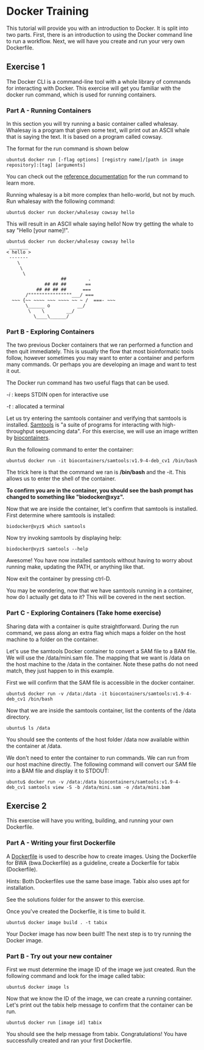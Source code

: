 # Docker Training
This tutorial will provide you with an introduction to Docker. It is split into two parts. First, there is an introduction to using the Docker command line to run a workflow. Next, we will have you create and run your very own Dockerfile.

## Exercise 1
The Docker CLI is a command-line tool with a whole library of commands for interacting with Docker. This exercise will get you familiar with the docker run command, which is used for running containers.


### Part A - Running Containers
In this section you will try running a basic container called whalesay. Whalesay is a program that given some text, will print out an ASCII whale that is saying the text. It is based on a program called cowsay.

The format for the run command is shown below
```shell
ubuntu$ docker run [-flag options] [registry name]/[path in image repository]:[tag] [arguments]
```

You can check out the [reference documentation](https://docs.docker.com/engine/reference/run/) for the run command to learn more.

Running whalesay is a bit more complex than hello-world, but not by much. Run whalesay with the following command:
```shell
ubuntu$ docker run docker/whalesay cowsay hello
```

This will result in an ASCII whale saying hello! Now try getting the whale to say "Hello [your name]!".
```shell
ubuntu$ docker run docker/whalesay cowsay hello
 _______ 
< hello >
 ------- 
    \
     \
      \     
                    ##        .            
              ## ## ##       ==            
           ## ## ## ##      ===            
       /""""""""""""""""___/ ===        
  ~~~ {~~ ~~~~ ~~~ ~~~~ ~~ ~ /  ===- ~~~   
       \______ o          __/            
        \    \        __/             
          \____\______/   

```

### Part B - Exploring Containers
The two previous Docker containers that we ran performed a function and then quit immediately. This is usually the flow that most bioinformatic tools follow, however sometimes you may want to enter a container and perform many commands. Or perhaps you are developing an image and want to test it out.

The Docker run command has two useful flags that can be used.

_-i_ : keeps STDIN open for interactive use

_-t_ : allocated a terminal

Let us try entering the samtools container and verifying that samtools is installed. [Samtools](http://www.htslib.org/) is "a suite of programs for interacting with high-throughput sequencing data". For this exercise, we will use an image written by [biocontainers](https://biocontainers.pro/).

Run the following command to enter the container:
```shell
ubuntu$ docker run -it biocontainers/samtools:v1.9-4-deb_cv1 /bin/bash
```

The trick here is that the command we ran is **/bin/bash** and the -it. This allows us to enter the shell of the container.

**To confirm you are in the container, you should see the bash prompt has changed to something like "biodocker@xyz".**

Now that we are inside the container, let's confirm that samtools is installed. First determine where samtools is installed:
```shell
biodocker@xyz$ which samtools
```

Now try invoking samtools by displaying help:
```shell
biodocker@xyz$ samtools --help
```

Awesome! You have now installed samtools without having to worry about running make, updating the PATH, or anything like that.

Now exit the container by pressing ctrl-D.

You may be wondering, now that we have samtools running in a container, how do I actually get data to it? This will be covered in the next section.

### Part C - Exploring Containers (Take home exercise)
Sharing data with a container is quite straightforward. During the run command, we pass along an extra flag which maps a folder on the host machine to a folder on the container.

Let's use the samtools Docker container to convert a SAM file to a BAM file. We will use the /data/mini.sam file.
The mapping that we want is /data on the host machine to the /data in the container. Note these paths do not need match, they just happen to in this example.

First we will confirm that the SAM file is accessible in the docker container.
```shell
ubuntu$ docker run -v /data:/data -it biocontainers/samtools:v1.9-4-deb_cv1 /bin/bash
```

Now that we are inside the samtools container, list the contents of the /data directory.
```shell
ubuntu$ ls /data
```

You should see the contents of the host folder /data now available within the container at /data.

We don't need to enter the container to run commands. We can run from our host machine directly.
The following command will convert our SAM file into a BAM file and display it to STDOUT:
```shell
ubuntu$ docker run -v /data:/data biocontainers/samtools:v1.9-4-deb_cv1 samtools view -S -b /data/mini.sam -o /data/mini.bam
```

## Exercise 2
This exercise will have you writing, building, and running your own Dockerfile.

### Part A - Writing your first Dockerfile
A [Dockerfile](https://docs.docker.com/engine/reference/builder/) is used to describe how to create images. Using the Dockerfile for BWA (bwa.Dockerfile) as a guideline, create a Dockerfile for tabix (Dockerfile).

Hints:
Both Dockerfiles use the same base image.
Tabix also uses apt for installation.

See the solutions folder for the answer to this exercise.

Once you've created the Dockerfile, it is time to build it.
```shell
ubuntu$ docker image build . -t tabix
```

Your Docker image has now been built! The next step is to try running the Docker image.

### Part B - Try out your new container
First we must determine the image ID of the image we just created. Run the following command and look for the image called tabix:
```shell
ubuntu$ docker image ls
```

Now that we know the ID of the image, we can create a running container. Let's print out the tabix help message to confirm that the container can be run.
```shell
ubuntu$ docker run [image id] tabix
```

You should see the help message from tabix. Congratulations! You have successfully created and ran your first Dockerfile.